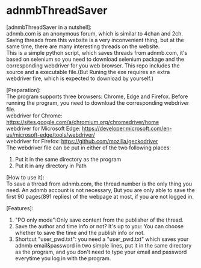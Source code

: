 # adnmbThreadSaver

[adnmbThreadSaver in a nutshell]:  
adnmb.com is an anonymous forum, which is similar to 4chan and 2ch. Saving threads from this website is a very inconvenient thing, but at the same time, there are many interesting threads on the website.   
This is a simple python script, which saves threads from adnmb.com, it's based on selenium so you need to download selenium package and the corresponding webdriver for you web browser. This repo includes the source and a executable file.(But Runing the exe requires an extra webdriver fire, which is expected to download by yourself.)  
    
[Preparation]:  
The program supports three browsers: Chrome, Edge and Firefox. Before running the program, you need to download the corresponding webdriver file.  
webdriver for Chrome: https://sites.google.com/a/chromium.org/chromedriver/home  
webdriver for Microsoft Edge: https://developer.microsoft.com/en-us/microsoft-edge/tools/webdriver/  
webdriver for Firefox: https://github.com/mozilla/geckodriver  
The webdriver file can be put in either of the two following places:  
1. Put it in the same directory as the program  
2. Put it in any directory in Path  
  
[How to use it]:  
To save a thread from adnmb.com, the thread number is the only thing you need. An adnmb account is not necessary, But you are only able to save the first 90 pages(891 replies) of the webpage at most, if you are not logged in.  

[Features]:  
1. "PO only mode":Only save content from the publisher of the thread.  
2. Save the author and time info or not? It's up to you: You can choose whether to save the time and the publish info or not.  
3. Shortcut "user_pwd.txt": you need a "user_pwd.txt" which saves your adnmb email&password in two simple lines, put it in the same directory as the program, and you don't need to type your email and password everytime you log in with the program.  
